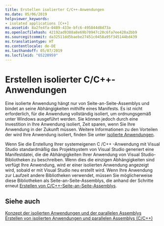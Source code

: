 ```yaml
---
title: Erstellen isolierter C/C++-Anwendungen
ms.date: 05/06/2019
helpviewer_keywords:
- isolated applications [C++]
ms.assetid: 8a2fe4fa-0489-433e-bfc6-495844d8d73a
ms.openlocfilehash: 42192ad9388a8e69b70947c20c6fa7ee428a2bb9
ms.sourcegitcommit: da32511dd5baebe27451c0458a95f345144bd439
ms.translationtype: HT
ms.contentlocale: de-DE
ms.lasthandoff: 05/07/2019
ms.locfileid: "65220959"
---
```

# <a name="building-cc-isolated-applications"></a>Erstellen isolierter C/C++-Anwendungen

Eine isolierte Anwendung hängt nur von Seite-an-Seite-Assemblys und bindet an seine Abhängigkeiten mithilfe eines Manifests. Es ist nicht erforderlich, für die Anwendung vollständig isoliert, um ordnungsgemäß unter Windows ausgeführt werden. Sie können jedoch durch eine Investition in Ihre Anwendung isoliert, Zeit sparen, wenn Sie Ihre Anwendung in der Zukunft müssen. Weitere Informationen zu den Vorteilen der wird Ihre Anwendung isoliert, finden Sie unter [isolierte Anwendungen](/windows/desktop/SbsCs/isolated-applications).

Wenn Sie die Erstellung Ihrer systemeigenen C /C++ -Anwendung mit Visual Studio standardmäßig das Projektsystem von Visual Studio generiert eine Manifestdatei, die die Abhängigkeiten Ihrer Anwendung von Visual Studio-Bibliotheken zu beschreiben. Wenn dies die einzigen Abhängigkeiten sind verfügt Ihre Anwendung, wird er einer isolierten Anwendung angezeigt wird, sobald er mit Visual Studio neu erstellt wird. Wenn Ihre Anwendung zur Laufzeit andere Bibliotheken verwendet, müssen Sie möglicherweise diese Bibliotheken als Seite-an-Seite-Assemblys, die anhand der Schritte erneut [Erstellen von C/C++-Seite-an-Seite-Assemblys](building-c-cpp-side-by-side-assemblies.md).

## <a name="see-also"></a>Siehe auch

[Konzept der isolierten Anwendungen und der parallelen Assemblys](concepts-of-isolated-applications-and-side-by-side-assemblies.md)<br/>
[Erstellen von isolierten Anwendungen und parallelen Assemblys (C/C++)](building-c-cpp-isolated-applications-and-side-by-side-assemblies.md)
